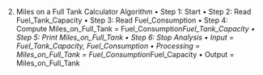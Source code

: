 2.	Miles on a Full Tank Calculator
Algorithm
•	Step 1: Start
•	Step 2: Read Fuel_Tank_Capacity
•	Step 3: Read Fuel_Consumption
•	Step 4: Compute Miles_on_Full_Tank = Fuel_Consumption*Fuel_Tank_Capacity
•	Step 5: Print Miles_on_Full_Tank
•	Step 6: Stop
Analysis
•	Input = Fuel_Tank_Capacity, Fuel_Consumption
•	Processing = Miles_on_Full_Tank = Fuel_Consumption*Fuel_Capacity
•	Output = Miles_on_Full_Tank
